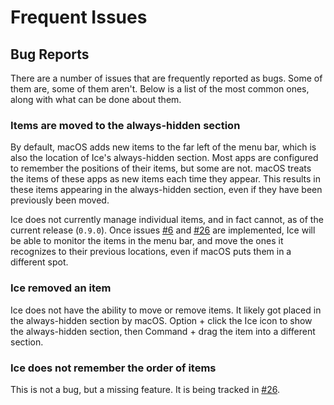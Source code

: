 # Frequent Issues

## Bug Reports

There are a number of issues that are frequently reported as bugs. Some of them are, some of them aren't. Below is a list of the most common ones,
along with what can be done about them.

### Items are moved to the always-hidden section

By default, macOS adds new items to the far left of the menu bar, which is also the location of Ice's always-hidden section. Most apps are configured
to remember the positions of their items, but some are not. macOS treats the items of these apps as new items each time they appear. This results in
these items appearing in the always-hidden section, even if they have been previously been moved.

Ice does not currently manage individual items, and in fact cannot, as of the current release (`0.9.0`). Once issues
[#6](https://github.com/jordanbaird/Ice/issues/6) and [#26](https://github.com/jordanbaird/Ice/issues/26) are implemented, Ice will be able to
monitor the items in the menu bar, and move the ones it recognizes to their previous locations, even if macOS puts them in a different spot.

### Ice removed an item

Ice does not have the ability to move or remove items. It likely got placed in the always-hidden section by macOS. Option + click the Ice icon to show
the always-hidden section, then Command + drag the item into a different section.

### Ice does not remember the order of items

This is not a bug, but a missing feature. It is being tracked in [#26](https://github.com/jordanbaird/Ice/issues/26).

